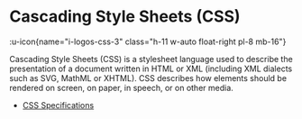 # Cascading Style Sheets (CSS)

:u-icon{name="i-logos-css-3" class="h-11 w-auto float-right pl-8 mb-16"}

Cascading Style Sheets (CSS) is a stylesheet language used to describe the presentation of a document written in HTML or XML (including XML dialects such as SVG, MathML or XHTML). CSS describes how elements should be rendered on screen, on paper, in speech, or on other media.

- [CSS Specifications](/specs)

[specs]: https://www.w3.org/Style/CSS/#specs
